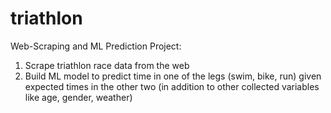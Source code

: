 # triathlon
Web-Scraping and ML Prediction
Project:
1) Scrape triathlon race data from the web
2) Build ML model to predict time in one of the legs (swim, bike, run) given expected times in the other two 
(in addition to other collected variables like age, gender, weather)
